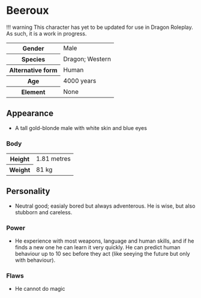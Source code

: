 # Beeroux
!!! warning
    This character has yet to be updated for use in Dragon Roleplay. As such, it is a work in progress.

<table>
  <tr>
    <th>Gender</th>
    <td>Male</td>
  </tr>
  <tr>
    <th>Species</th>
    <td>Dragon; Western</td>
  </tr>
  <tr>
    <th>Alternative form</th>
    <td>Human</td>
  </tr>
  <tr>
    <th>Age</th>
    <td>4000 years</td>
  </tr>
  <tr>
    <th>Element</th>
    <td>None</td>
  </tr>
</table>

## Appearance
* A tall gold-blonde male with white skin and blue eyes

### Body
<table>
  <tr>
    <th>Height</th>
    <td>1.81 metres</td>
  </tr>
  <tr>
    <th>Weight</th>
    <td>81 kg</td>
  </tr>
</table>

## Personality
*  Neutral good; easialy bored but always adventerous. He is wise, but also stubborn and careless.

### Power
*  He experience with most weapons, language and human skills, and if he finds a new one he can learn it very quickly. He can predict human behaviour up to 10 sec before they act (like seeying the future but only with behaviour).

### Flaws
*  He cannot do magic
